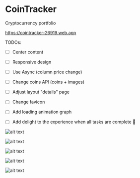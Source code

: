 # CoinTracker
Cryptocurrency portfolio

https://cointracker-26919.web.app

TODOs:

- [ ] Center content
- [ ] Responsive design
- [ ] Use Async (column price change)
- [ ] Change coins API (coins + images)
- [ ] Adjust layout "details" page
- [ ] Change favicon
- [ ] Add loading animation graph
- [ ] Add delight to the experience when all tasks are complete :tada:




![alt text](https://user-images.githubusercontent.com/39531282/93033529-ea6e8580-f636-11ea-97a4-ec8dc5a5fe20.png)


![alt text](https://user-images.githubusercontent.com/39531282/92998066-fd3e6880-f517-11ea-9bcf-5504ccfaafa1.png)


![alt text](https://user-images.githubusercontent.com/39531282/91370235-0e942f00-e80e-11ea-8dc2-615d469b6fcc.png)


![alt text](https://user-images.githubusercontent.com/39531282/93033658-7c768e00-f637-11ea-8c6d-2a73f9e965e4.png)



![alt text](https://user-images.githubusercontent.com/39531282/91370270-2e2b5780-e80e-11ea-8dd8-92c53a5ac6ba.png)

